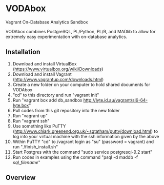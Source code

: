 VODAbox
=======

Vagrant On-Database Analytics Sandbox

VODAbox combines PostgreSQL, PL/Python, PL/R, and MADlib to allow for extremely easy experimentation with on-database analytics.

Installation
------------

1. Download and install VirtualBox (https://www.virtualbox.org/wiki/Downloads)
2. Download and install Vagrant (http://www.vagrantup.com/downloads.html)
3. Create a new folder on your computer to hold shared documents for VODAbox
4. "cd" to this directory and run "vagrant init"
5. Run "vagrant box add db_sandbox http://lyte.id.au/vagrant/sl6-64-lyte.box"
6. Pull codes from this git repository into the new folder
7. Run "vagrant up"
8. Run "vagrant ssh"
9. Use something like PuTTY (http://www.chiark.greenend.org.uk/~sgtatham/putty/download.html) to log into your virtual machine with the ssh information given by the above
10. Within PuTTY "cd" to /vagrant login as "su" (password = vagrant) and run "./finish_install.sh"
11. Start Postgres with the command "sudo service postgresql-9.2 start"
12. Run codes in examples using the command "psql -d maddb -f *sql_filename*"

Overview
--------
<LINK TO GOOGLE DOCS PRESENTATION>
